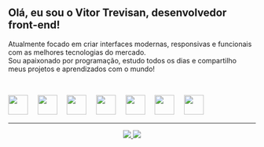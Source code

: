 ## Olá, eu sou o Vitor Trevisan, desenvolvedor front-end!

Atualmente focado em criar interfaces modernas, responsivas e funcionais com as melhores tecnologias do mercado.  
Sou apaixonado por programação, estudo todos os dias e compartilho meus projetos e aprendizados com o mundo!

<br>

<p align="left">
  <img src="https://cdn.jsdelivr.net/gh/devicons/devicon/icons/react/react-original.svg" width="40"/>
  &nbsp;&nbsp;&nbsp;
  <img src="https://cdn.jsdelivr.net/gh/devicons/devicon/icons/javascript/javascript-original.svg" width="40"/>
  &nbsp;&nbsp;&nbsp;
  <img src="https://cdn.jsdelivr.net/gh/devicons/devicon/icons/html5/html5-original.svg" width="40"/>
  &nbsp;&nbsp;&nbsp;
  <img src="https://cdn.jsdelivr.net/gh/devicons/devicon/icons/css3/css3-original.svg" width="40"/>
  &nbsp;&nbsp;&nbsp;
  <img src="https://cdn.jsdelivr.net/gh/devicons/devicon/icons/sass/sass-original.svg" width="40"/>
  &nbsp;&nbsp;&nbsp;
  <img src="https://cdn.jsdelivr.net/gh/devicons/devicon/icons/bootstrap/bootstrap-original.svg" width="40"/>
  &nbsp;&nbsp;&nbsp;
  <img src="https://www.vectorlogo.zone/logos/tailwindcss/tailwindcss-icon.svg" width="40"/>
</p>

---

<p align="center">
  <a href="https://www.linkedin.com/in//vitor-trevisan-143467354" target="_blank">
    <img src="https://img.shields.io/badge/LinkedIn-0077B5?style=for-the-badge&logo=linkedin&logoColor=white" />
  </a>
  <a href="https://vitorportifolio42.netlify.app" target="_blank">
    <img src="https://img.shields.io/badge/Portfólio-111111?style=for-the-badge&logo=vercel&logoColor=white" />
  </a>
</p>
